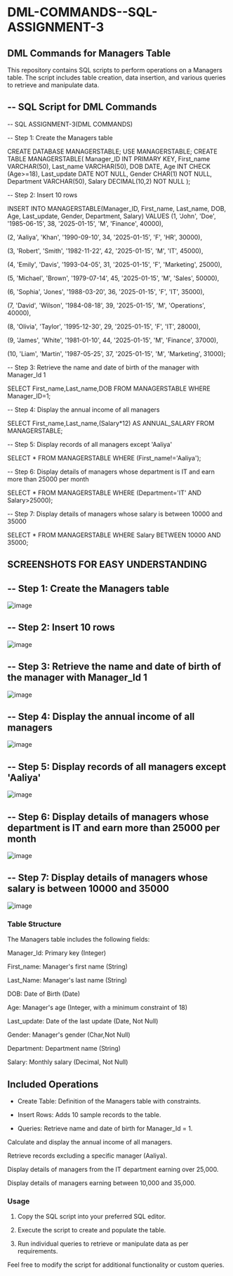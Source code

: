 # DML-COMMANDS--SQL-ASSIGNMENT-3

## DML Commands for Managers Table
This repository contains SQL scripts to perform operations on a Managers table. The script includes table creation, data insertion, and various queries to retrieve and manipulate data.

## -- SQL Script for DML Commands

-- SQL ASSIGNMENT-3(DML COMMANDS)

-- Step 1: Create the Managers table

CREATE DATABASE MANAGERSTABLE;
USE MANAGERSTABLE;
CREATE TABLE MANAGERSTABLE(
Manager_ID INT PRIMARY KEY,
First_name VARCHAR(50),
Last_name VARCHAR(50),
DOB DATE,
Age INT CHECK (Age>=18),
Last_update DATE NOT NULL,
Gender CHAR(1) NOT NULL,
Department VARCHAR(50),
Salary DECIMAL(10,2) NOT NULL
);

-- Step 2: Insert 10 rows

INSERT INTO MANAGERSTABLE(Manager_ID, First_name, Last_name, DOB, Age, Last_update, Gender, Department, Salary) 
VALUES 
(1, 'John', 'Doe', '1985-06-15', 38, '2025-01-15', 'M', 'Finance', 40000),

(2, 'Aaliya', 'Khan', '1990-09-10', 34, '2025-01-15', 'F', 'HR', 30000),

(3, 'Robert', 'Smith', '1982-11-22', 42, '2025-01-15', 'M', 'IT', 45000),

(4, 'Emily', 'Davis', '1993-04-05', 31, '2025-01-15', 'F', 'Marketing', 25000),

(5, 'Michael', 'Brown', '1979-07-14', 45, '2025-01-15', 'M', 'Sales', 50000),

(6, 'Sophia', 'Jones', '1988-03-20', 36, '2025-01-15', 'F', 'IT', 35000),

(7, 'David', 'Wilson', '1984-08-18', 39, '2025-01-15', 'M', 'Operations', 40000),

(8, 'Olivia', 'Taylor', '1995-12-30', 29, '2025-01-15', 'F', 'IT', 28000),

(9, 'James', 'White', '1981-01-10', 44, '2025-01-15', 'M', 'Finance', 37000),

(10, 'Liam', 'Martin', '1987-05-25', 37, '2025-01-15', 'M', 'Marketing', 31000);


-- Step 3: Retrieve the name and date of birth of the manager with Manager_Id 1

SELECT First_name,Last_name,DOB FROM MANAGERSTABLE WHERE Manager_ID=1;

-- Step 4: Display the annual income of all managers

SELECT First_name,Last_name,(Salary*12) AS ANNUAL_SALARY FROM MANAGERSTABLE;

-- Step 5: Display records of all managers except 'Aaliya'

SELECT * FROM MANAGERSTABLE WHERE (First_name!='Aaliya');

-- Step 6: Display details of managers whose department is IT and earn more than 25000 per month

SELECT * FROM MANAGERSTABLE WHERE (Department='IT' AND Salary>25000);

-- Step 7: Display details of managers whose salary is between 10000 and 35000

SELECT * FROM MANAGERSTABLE WHERE Salary BETWEEN 10000 AND 35000;


## SCREENSHOTS FOR EASY UNDERSTANDING

## -- Step 1: Create the Managers table

![image](https://github.com/user-attachments/assets/17a90d5c-baa9-4ab1-9d01-656035436146)

## -- Step 2: Insert 10 rows

![image](https://github.com/user-attachments/assets/da7d2bc9-078a-4256-8bf8-9582458dfb1b)

## -- Step 3: Retrieve the name and date of birth of the manager with Manager_Id 1

![image](https://github.com/user-attachments/assets/552ff31f-bc3b-43ca-b504-4d3b386c1078)

## -- Step 4: Display the annual income of all managers

![image](https://github.com/user-attachments/assets/bedac1b9-b3ea-47ba-9cb0-478092b1e403)

## -- Step 5: Display records of all managers except 'Aaliya'

![image](https://github.com/user-attachments/assets/ccd9d1b4-42a9-4057-94f1-508bfd080c4a)

## -- Step 6: Display details of managers whose department is IT and earn more than 25000 per month

![image](https://github.com/user-attachments/assets/dacca03c-c02a-40aa-9233-ae3595d9f690)

## -- Step 7: Display details of managers whose salary is between 10000 and 35000

![image](https://github.com/user-attachments/assets/d61a2f61-c28d-42c3-bdac-4504a19ebfa2)



### Table Structure

The Managers table includes the following fields:

Manager_Id: Primary key (Integer)

First_name: Manager's first name (String)

Last_Name: Manager's last name (String)

DOB: Date of Birth (Date)

Age: Manager's age (Integer, with a minimum constraint of 18)

Last_update: Date of the last update (Date, Not Null)

Gender: Manager's gender (Char,Not Null) 

Department: Department name (String)

Salary: Monthly salary (Decimal, Not Null)

## Included Operations

* Create Table: Definition of the Managers table with constraints.
  
* Insert Rows: Adds 10 sample records to the table.
  
* Queries:
Retrieve name and date of birth for Manager_Id = 1.

Calculate and display the annual income of all managers.

Retrieve records excluding a specific manager (Aaliya).

Display details of managers from the IT department earning over 25,000.

Display details of managers earning between 10,000 and 35,000.


### Usage

1. Copy the SQL script into your preferred SQL editor.
   
2. Execute the script to create and populate the table.

3. Run individual queries to retrieve or manipulate data as per requirements.

   
Feel free to modify the script for additional functionality or custom queries.
